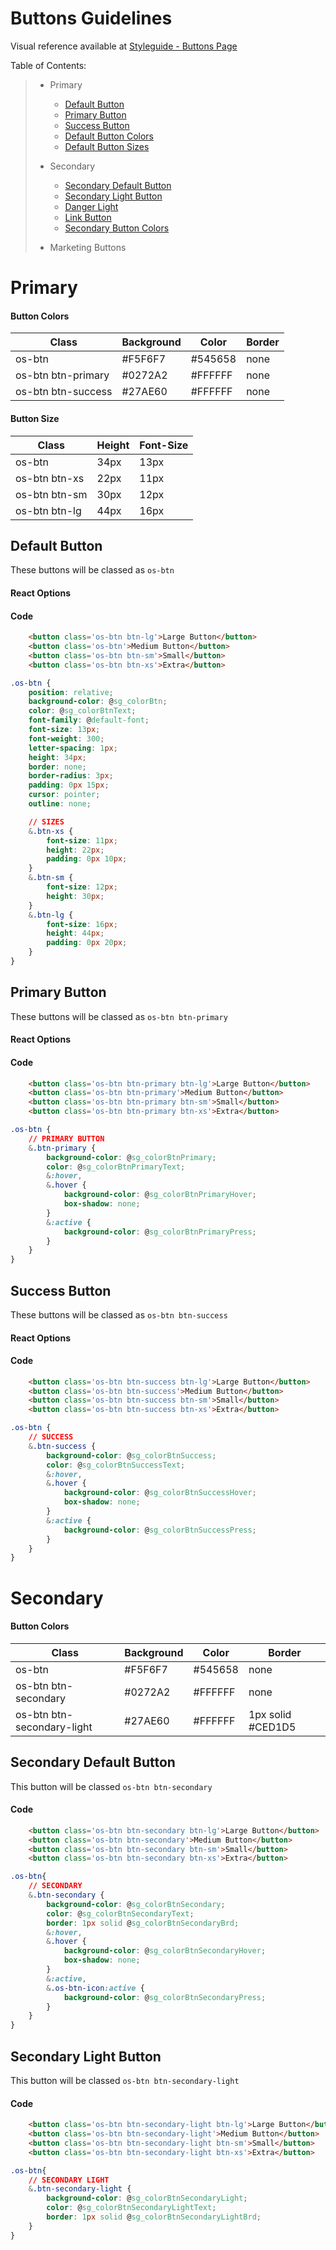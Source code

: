# Buttons Guidelines

Visual reference available at [Styleguide - Buttons Page](https://www.overstock.com/styleguide/buttons.html)

Table of Contents:
>- Primary
>    - [Default Button](https://github.com/mariolo1985/mariolo1985.github.io/blob/master/componentlibrary/buttons-guideline.md#default-button)
>    - [Primary Button](https://github.com/mariolo1985/mariolo1985.github.io/blob/master/componentlibrary/buttons-guideline.md#primary-button)
>    - [Success Button](https://github.com/mariolo1985/mariolo1985.github.io/blob/master/componentlibrary/buttons-guideline.md#success-button)
>    - [Default Button Colors](https://github.com/mariolo1985/mariolo1985.github.io/blob/master/componentlibrary/buttons-guideline.md#button-colors)
>    - [Default Button Sizes](https://github.com/mariolo1985/mariolo1985.github.io/blob/master/componentlibrary/buttons-guideline.md#button-size)
>
>- Secondary 
>    - [Secondary Default Button](https://github.com/mariolo1985/mariolo1985.github.io/blob/master/componentlibrary/buttons-guideline.md#secondary-default-button)
>    - [Secondary Light Button](https://github.com/mariolo1985/mariolo1985.github.io/blob/master/componentlibrary/buttons-guideline.md#secondary-light-button)
>    - [Danger Light]()
>    - [Link Button]()
>    - [Secondary Button Colors](https://github.com/mariolo1985/mariolo1985.github.io/blob/master/componentlibrary/buttons-guideline.md#button-colors-1)
>
>- Marketing Buttons

    
# Primary

#### Button Colors
|Class | Background | Color | Border |
|------|------------|-------|--------|
|os-btn | #F5F6F7 | #545658 | none |
|os-btn btn-primary | #0272A2 | #FFFFFF | none |
|os-btn btn-success | #27AE60 | #FFFFFF | none |

#### Button Size
|Class | Height | Font-Size|
|------|------------|-------|
|os-btn | 34px | 13px|
|os-btn btn-xs | 22px | 11px|
|os-btn btn-sm | 30px | 12px|
|os-btn btn-lg | 44px | 16px|

## Default Button

These buttons will be classed as ```os-btn```

#### React Options



#### Code

```html
    <button class='os-btn btn-lg'>Large Button</button>
    <button class='os-btn'>Medium Button</button>
    <button class='os-btn btn-sm'>Small</button>
    <button class='os-btn btn-xs'>Extra</button>
```

```css
.os-btn {
    position: relative;
    background-color: @sg_colorBtn;
    color: @sg_colorBtnText;
    font-family: @default-font;
    font-size: 13px;
    font-weight: 300;
    letter-spacing: 1px;
    height: 34px;
    border: none;
    border-radius: 3px;
    padding: 0px 15px;
    cursor: pointer;
    outline: none;

    // SIZES
    &.btn-xs {
        font-size: 11px;
        height: 22px;
        padding: 0px 10px;
    }
    &.btn-sm {
        font-size: 12px;
        height: 30px;
    }
    &.btn-lg {
        font-size: 16px;
        height: 44px;
        padding: 0px 20px;
    }
}
```


## Primary Button

These buttons will be classed as ```os-btn btn-primary```

#### React Options



#### Code

```html
    <button class='os-btn btn-primary btn-lg'>Large Button</button>
    <button class='os-btn btn-primary'>Medium Button</button>
    <button class='os-btn btn-primary btn-sm'>Small</button>
    <button class='os-btn btn-primary btn-xs'>Extra</button>
```

```css
.os-btn {
    // PRIMARY BUTTON
    &.btn-primary {
        background-color: @sg_colorBtnPrimary;
        color: @sg_colorBtnPrimaryText;
        &:hover,
        &.hover {
            background-color: @sg_colorBtnPrimaryHover;
            box-shadow: none;
        }
        &:active {
            background-color: @sg_colorBtnPrimaryPress;
        }
    }
}
```

## Success Button

These buttons will be classed as ```os-btn btn-success```

#### React Options



#### Code

```html
    <button class='os-btn btn-success btn-lg'>Large Button</button>
    <button class='os-btn btn-success'>Medium Button</button>
    <button class='os-btn btn-success btn-sm'>Small</button>
    <button class='os-btn btn-success btn-xs'>Extra</button>
```

```css
.os-btn {
    // SUCCESS
    &.btn-success {
        background-color: @sg_colorBtnSuccess;
        color: @sg_colorBtnSuccessText;
        &:hover,
        &.hover {
            background-color: @sg_colorBtnSuccessHover;
            box-shadow: none;
        }
        &:active {
            background-color: @sg_colorBtnSuccessPress;
        }
    }
}
```

# Secondary

#### Button Colors
|Class | Background | Color | Border |
|------|------------|-------|--------|
|os-btn | #F5F6F7 | #545658 | none |
|os-btn btn-secondary | #0272A2 | #FFFFFF | none |
|os-btn btn-secondary-light | #27AE60 | #FFFFFF | 1px solid #CED1D5 |


## Secondary Default Button

This button will be classed ```os-btn btn-secondary```

#### Code 

```html
    <button class='os-btn btn-secondary btn-lg'>Large Button</button>
    <button class='os-btn btn-secondary'>Medium Button</button>
    <button class='os-btn btn-secondary btn-sm'>Small</button>
    <button class='os-btn btn-secondary btn-xs'>Extra</button>
```

```css
.os-btn{
    // SECONDARY
    &.btn-secondary {
        background-color: @sg_colorBtnSecondary;
        color: @sg_colorBtnSecondaryText;
        border: 1px solid @sg_colorBtnSecondaryBrd;
        &:hover,
        &.hover {
            background-color: @sg_colorBtnSecondaryHover;
            box-shadow: none;
        }
        &:active,
        &.os-btn-icon:active {
            background-color: @sg_colorBtnSecondaryPress;
        }
    }
}
```

## Secondary Light Button

This button will be classed ```os-btn btn-secondary-light```

#### Code 

```html
    <button class='os-btn btn-secondary-light btn-lg'>Large Button</button>
    <button class='os-btn btn-secondary-light'>Medium Button</button>
    <button class='os-btn btn-secondary-light btn-sm'>Small</button>
    <button class='os-btn btn-secondary-light btn-xs'>Extra</button>
```

```css
.os-btn{
    // SECONDARY LIGHT
    &.btn-secondary-light {
        background-color: @sg_colorBtnSecondaryLight;
        color: @sg_colorBtnSecondaryLightText;
        border: 1px solid @sg_colorBtnSecondaryLightBrd;
    }
}
```